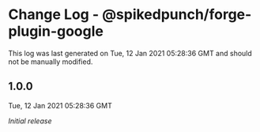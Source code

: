 # Change Log - @spikedpunch/forge-plugin-google

This log was last generated on Tue, 12 Jan 2021 05:28:36 GMT and should not be manually modified.

## 1.0.0
Tue, 12 Jan 2021 05:28:36 GMT

_Initial release_

